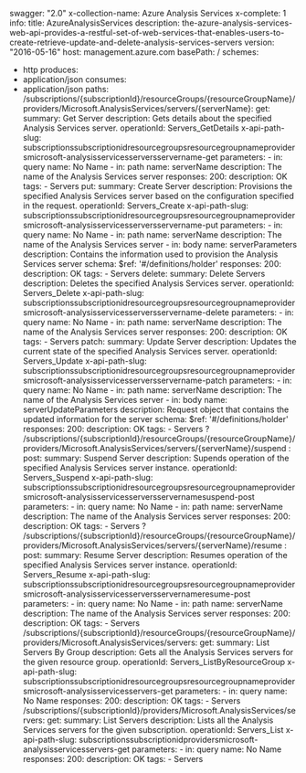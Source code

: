 swagger: "2.0"
x-collection-name: Azure Analysis Services
x-complete: 1
info:
  title: AzureAnalysisServices
  description: the-azure-analysis-services-web-api-provides-a-restful-set-of-web-services-that-enables-users-to-create-retrieve-update-and-delete-analysis-services-servers
  version: "2016-05-16"
host: management.azure.com
basePath: /
schemes:
- http
produces:
- application/json
consumes:
- application/json
paths:
  /subscriptions/{subscriptionId}/resourceGroups/{resourceGroupName}/providers/Microsoft.AnalysisServices/servers/{serverName}:
    get:
      summary: Get Server
      description: Gets details about the specified Analysis Services server.
      operationId: Servers_GetDetails
      x-api-path-slug: subscriptionssubscriptionidresourcegroupsresourcegroupnameprovidersmicrosoft-analysisservicesserversservername-get
      parameters:
      - in: query
        name: No Name
      - in: path
        name: serverName
        description: The name of the Analysis Services server
      responses:
        200:
          description: OK
      tags:
      - Servers
    put:
      summary: Create Server
      description: Provisions the specified Analysis Services server based on the
        configuration specified in the request.
      operationId: Servers_Create
      x-api-path-slug: subscriptionssubscriptionidresourcegroupsresourcegroupnameprovidersmicrosoft-analysisservicesserversservername-put
      parameters:
      - in: query
        name: No Name
      - in: path
        name: serverName
        description: The name of the Analysis Services server
      - in: body
        name: serverParameters
        description: Contains the information used to provision the Analysis Services
          server
        schema:
          $ref: '#/definitions/holder'
      responses:
        200:
          description: OK
      tags:
      - Servers
    delete:
      summary: Delete Servers
      description: Deletes the specified Analysis Services server.
      operationId: Servers_Delete
      x-api-path-slug: subscriptionssubscriptionidresourcegroupsresourcegroupnameprovidersmicrosoft-analysisservicesserversservername-delete
      parameters:
      - in: query
        name: No Name
      - in: path
        name: serverName
        description: The name of the Analysis Services server
      responses:
        200:
          description: OK
      tags:
      - Servers
    patch:
      summary: Update Server
      description: Updates the current state of the specified Analysis Services server.
      operationId: Servers_Update
      x-api-path-slug: subscriptionssubscriptionidresourcegroupsresourcegroupnameprovidersmicrosoft-analysisservicesserversservername-patch
      parameters:
      - in: query
        name: No Name
      - in: path
        name: serverName
        description: The name of the Analysis Services server
      - in: body
        name: serverUpdateParameters
        description: Request object that contains the updated information for the
          server
        schema:
          $ref: '#/definitions/holder'
      responses:
        200:
          description: OK
      tags:
      - Servers
  ? /subscriptions/{subscriptionId}/resourceGroups/{resourceGroupName}/providers/Microsoft.AnalysisServices/servers/{serverName}/suspend
  : post:
      summary: Suspend Server
      description: Supends operation of the specified Analysis Services server instance.
      operationId: Servers_Suspend
      x-api-path-slug: subscriptionssubscriptionidresourcegroupsresourcegroupnameprovidersmicrosoft-analysisservicesserversservernamesuspend-post
      parameters:
      - in: query
        name: No Name
      - in: path
        name: serverName
        description: The name of the Analysis Services server
      responses:
        200:
          description: OK
      tags:
      - Servers
  ? /subscriptions/{subscriptionId}/resourceGroups/{resourceGroupName}/providers/Microsoft.AnalysisServices/servers/{serverName}/resume
  : post:
      summary: Resume Server
      description: Resumes operation of the specified Analysis Services server instance.
      operationId: Servers_Resume
      x-api-path-slug: subscriptionssubscriptionidresourcegroupsresourcegroupnameprovidersmicrosoft-analysisservicesserversservernameresume-post
      parameters:
      - in: query
        name: No Name
      - in: path
        name: serverName
        description: The name of the Analysis Services server
      responses:
        200:
          description: OK
      tags:
      - Servers
  /subscriptions/{subscriptionId}/resourceGroups/{resourceGroupName}/providers/Microsoft.AnalysisServices/servers:
    get:
      summary: List Servers By Group
      description: Gets all the Analysis Services servers for the given resource group.
      operationId: Servers_ListByResourceGroup
      x-api-path-slug: subscriptionssubscriptionidresourcegroupsresourcegroupnameprovidersmicrosoft-analysisservicesservers-get
      parameters:
      - in: query
        name: No Name
      responses:
        200:
          description: OK
      tags:
      - Servers
  /subscriptions/{subscriptionId}/providers/Microsoft.AnalysisServices/servers:
    get:
      summary: List Servers
      description: Lists all the Analysis Services servers for the given subscription.
      operationId: Servers_List
      x-api-path-slug: subscriptionssubscriptionidprovidersmicrosoft-analysisservicesservers-get
      parameters:
      - in: query
        name: No Name
      responses:
        200:
          description: OK
      tags:
      - Servers